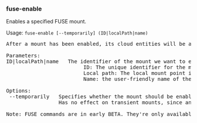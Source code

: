 ### fuse-enable
Enables a specified FUSE mount.

Usage: `fuse-enable [--temporarily] (ID|localPath|name)`
<pre>
After a mount has been enabled, its cloud entities will be accessible via the mount's local path.

Parameters:
ID|localPath|name   The identifier of the mount we want to enable. It can be one of the following:
                         ID: The unique identifier for the mount.
                         Local path: The local mount point in the filesystem.
                         Name: the user-friendly name of the mount, set when it was added or by fuse-config.

Options:
 --temporarily   Specifies whether the mount should be enabled only until the server is restarted.
                 Has no effect on transient mounts, since any action on them is always temporary.

Note: FUSE commands are in early BETA. They're only available on Linux. If you experience any issues, please contact support@mega.nz.
</pre>
